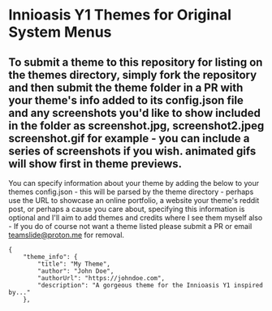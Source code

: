 # Innioasis Y1 Themes for Original System Menus

## To submit a theme to this repository for listing on the themes directory, simply fork the repository and then submit the theme folder in a PR with your theme's info added to its config.json file and any screenshots you'd like to show included in the folder as screenshot.jpg, screenshot2.jpeg screenshot.gif for example - you can include a series of screenshots if you wish. animated gifs will show first in theme previews.

You can specify information about your theme by adding the below to your themes config.json - this will be parsed by the theme directory - perhaps use the URL to showcase an online portfolio, a website your theme's reddit post, or perhaps a cause you care about, specifying this information is optional and I'll aim to add themes and credits where I see them myself also - If you do of course not want a theme listed please submit a PR or email teamslide@proton.me for removal.

```
{
    "theme_info": {
        "title": "My Theme",
        "author": "John Doe",
        "authorUrl": "https://johndoe.com",
        "description": "A gorgeous theme for the Innioasis Y1 inspired by..."
    },
```
